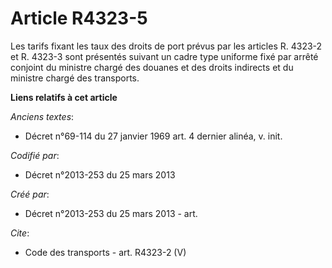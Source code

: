 # Article R4323-5

Les tarifs fixant les taux des droits de port prévus par les articles R. 4323-2 et R. 4323-3 sont présentés suivant un cadre
type uniforme fixé par arrêté conjoint du ministre chargé des douanes et des droits indirects et du ministre chargé des
transports.

**Liens relatifs à cet article**

_Anciens textes_:

  - Décret n°69-114 du 27 janvier 1969 art. 4 dernier alinéa, v. init.

_Codifié par_:

  - Décret n°2013-253 du 25 mars 2013

_Créé par_:

  - Décret n°2013-253 du 25 mars 2013 - art.

_Cite_:

  - Code des transports - art. R4323-2 (V)
